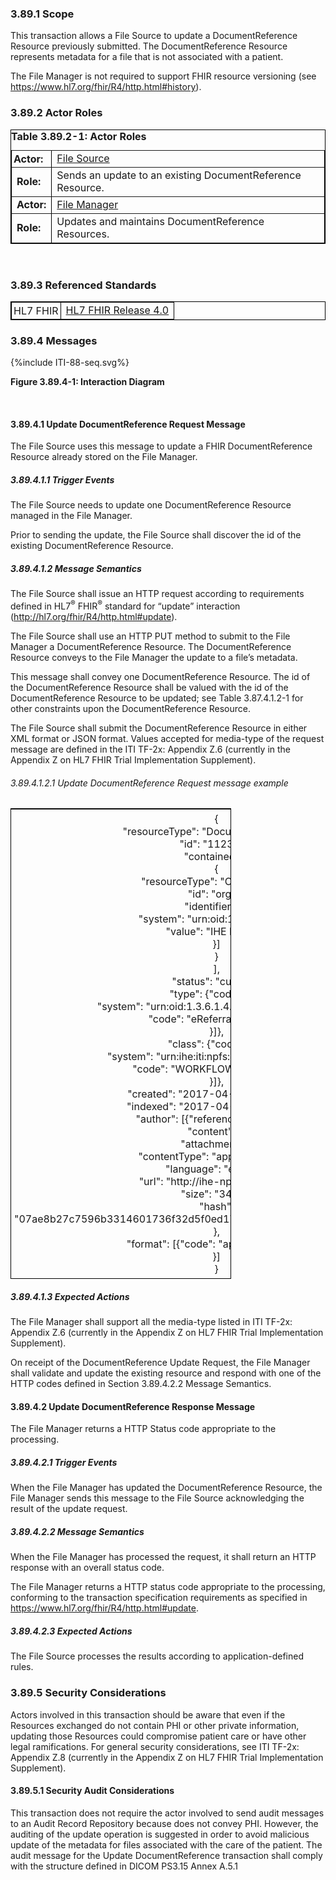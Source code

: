 ### 3.89.1 Scope

This transaction allows a File Source to update a DocumentReference
Resource previously submitted. The DocumentReference Resource represents
metadata for a file that is not associated with a patient.

The File Manager is not required to support FHIR resource versioning
(see <https://www.hl7.org/fhir/R4/http.html#history>).

### 3.89.2 Actor Roles

<div>
<table border="1" borderspacing="0"
    style="border: 1px solid black; border-collapse: collapse">
    <caption style="text-align:left">
        <b> Table 3.89.2-1: Actor Roles </b>
    </caption>
    <tbody>
        <tr>
            <td style="padding:3px"><b>Actor:</b></td>
            <td><a href="volume-1.html#47113-file-source">File Source</a></td>
        </tr>
       <tr>
            <td><b>Role:</b></td>
            <td>Sends an update to an existing DocumentReference Resource.</td>
        </tr>
        <tr>
            <td><b>Actor:</b></td>
            <td><a href="volume-1.html#47111-file-manager">File Manager</a></td>
        </tr>
        <tr>
            <td><b>Role:</b></td>
            <td>Updates and maintains DocumentReference Resources.</td>
        </tr>
    </tbody>
</table>
</div>
<br>

### 3.89.3 Referenced Standards

<table border="1" borderspacing="0"
    style="border: 1px solid black; border-collapse: collapse">
    <tbody>
        <tr>
            <td style="padding:3px">HL7 FHIR</td>
            <td><a href="http://hl7.org/fhir/R4/index.html">HL7 FHIR Release 4.0</a></td>
        </tr>
    </tbody>
</table>

### 3.89.4 Messages

<div>
{%include ITI-88-seq.svg%}
<p><b>Figure 3.89.4-1: Interaction Diagram</b></p>
</div>
<br clear="all">

#### 3.89.4.1 Update DocumentReference Request Message

The File Source uses this message to update a FHIR DocumentReference
Resource already stored on the File Manager.

##### 3.89.4.1.1 Trigger Events

The File Source needs to update one DocumentReference Resource managed
in the File Manager.

Prior to sending the update, the File Source shall discover the id of
the existing DocumentReference Resource.

##### 3.89.4.1.2 Message Semantics

The File Source shall issue an HTTP request according to requirements
defined in HL7<sup>®</sup> FHIR<sup>®</sup> standard for “update”
interaction (<http://hl7.org/fhir/R4/http.html#update>).

The File Source shall use an HTTP PUT method to submit to the File
Manager a DocumentReference Resource. The DocumentReference Resource
conveys to the File Manager the update to a file’s metadata.

This message shall convey one DocumentReference Resource. The id of the
DocumentReference Resource shall be valued with the id of the
DocumentReference Resource to be updated; see Table 3.87.4.1.2-1 for
other constraints upon the DocumentReference Resource.

The File Source shall submit the DocumentReference Resource in either
XML format or JSON format. Values accepted for media-type of the request
message are defined in the ITI TF-2x: Appendix Z.6 (currently in the
Appendix Z on HL7 FHIR Trial Implementation Supplement).

###### 3.89.4.1.2.1 Update DocumentReference Request message example 

<table style="width:70%; border:1px solid black">
<colgroup>
<col style="width: 100%" />
</colgroup>
<thead>
<tr class="header">
<th style="padding:5px; font-weight:normal">{<br />
"resourceType": "DocumentReference",<br />
"id": "112345",<br />
"contained": [<br />
{<br />
"resourceType": "Organization",<br />
"id": "org1",<br />
"identifier": [{<br />
"system": "urn:oid:1.12.234.56",<br />
"value": "IHE Facility"<br />
}]<br />
}<br />
],<br />
"status": "current",<br />
"type": {"coding": [{<br />
"system": "urn:oid:1.3.6.1.4.1.19376.1.5.3.1.5.1",<br />
"code": "eReferral workflow"<br />
}]},<br />
"class": {"coding": [{<br />
"system": "urn:ihe:iti:npfs:2017:class-codes",<br />
"code": "WORKFLOW_DEFINITION"<br />
}]},<br />
"created": "2017-04-17T10:30:00",<br />
"indexed": "2017-04-17T11:00:00",<br />
"author": [{"reference": "#org1"}],<br />
"content": [{<br />
"attachment": {<br />
"contentType": "application/pdf",<br />
"language": "en-US",<br />
"url": "http://ihe-npfs.com/214",<br />
"size": "3456",<br />
"hash":
"07ae8b27c7596b3314601736f32d5f0ed17fc8c0e27a0475e8ea2d8b2c788436"<br />
},<br />
"format": [{"code": "application/pdf"}]<br />
}]<br />
}</th>
</tr>
</thead>
<tbody>
</tbody>
</table>

##### 3.89.4.1.3 Expected Actions

The File Manager shall support all the media-type listed in ITI TF-2x:
Appendix Z.6 (currently in the Appendix Z on HL7 FHIR Trial
Implementation Supplement).

On receipt of the DocumentReference Update Request, the File Manager
shall validate and update the existing resource and respond with one of
the HTTP codes defined in Section 3.89.4.2.2 Message Semantics.

#### 3.89.4.2 Update DocumentReference Response Message

The File Manager returns a HTTP Status code appropriate to the
processing.

##### 3.89.4.2.1 Trigger Events

When the File Manager has updated the DocumentReference Resource, the
File Manager sends this message to the File Source acknowledging the
result of the update request.

##### 3.89.4.2.2 Message Semantics

When the File Manager has processed the request, it shall return an HTTP
response with an overall status code.

The File Manager returns a HTTP status code appropriate to the
processing, conforming to the transaction specification requirements as
specified in <https://www.hl7.org/fhir/R4/http.html#update>.

##### 3.89.4.2.3 Expected Actions

The File Source processes the results according to application-defined
rules.

### 3.89.5 Security Considerations

Actors involved in this transaction should be aware that even if the
Resources exchanged do not contain PHI or other private information,
updating those Resources could compromise patient care or have other
legal ramifications. For general security considerations, see ITI TF-2x:
Appendix Z.8 (currently in the Appendix Z on HL7 FHIR Trial
Implementation Supplement).

#### 3.89.5.1 Security Audit Considerations

This transaction does not require the actor involved to send audit
messages to an Audit Record Repository because does not convey PHI.
However, the auditing of the update operation is suggested in order to
avoid malicious update of the metadata for files associated with the
care of the patient. The audit message for the Update DocumentReference
transaction shall comply with the structure defined in DICOM PS3.15
Annex A.5.1


